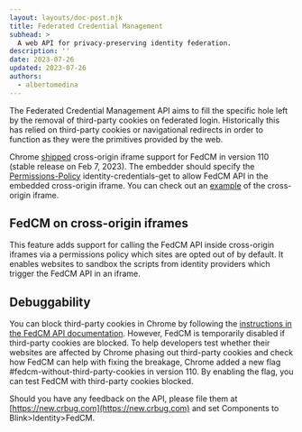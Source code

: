 ```yaml
---
layout: layouts/doc-post.njk
title: Federated Credential Management
subhead: >
  A web API for privacy-preserving identity federation.
description: ''
date: 2023-07-26
updated: 2023-07-26
authors:
  - albertomedina
---
```


The Federated Credential Management API aims to fill the specific hole left by the removal of third-party cookies on federated login. Historically this has relied on third-party cookies or navigational redirects in order to function as they were the primitives provided by the web.

Chrome [shipped](https://groups.google.com/a/chromium.org/g/blink-dev/c/IGvFrHYMH7A) cross-origin iframe support for FedCM in version 110 (stable release on Feb 7, 2023). The embedder should specify the [Permissions-Policy](https://github.com/w3c/webappsec-permissions-policy/blob/main/permissions-policy-explainer.md#how-is-a-policy-specified) identity-credentials-get to allow FedCM API in the embedded cross-origin iframe. You can check out an [example](https://fedcm-top-frame.glitch.me/) of the cross-origin iframe.

## FedCM on cross-origin iframes

This feature adds support for calling the FedCM API inside cross-origin iframes via a permissions policy which sites are opted out of by default. It enables websites to sandbox the scripts from identity providers which trigger the FedCM API in an iframe.

## Debuggability

You can block third-party cookies in Chrome by following the [instructions in the FedCM API documentation](/docs/privacy-sandbox/fedcm/#block-third-party-cookies). However, FedCM is temporarily disabled if third-party cookies are blocked. To help developers test whether their websites are affected by Chrome phasing out third-party cookies and check how FedCM can help with fixing the breakage, Chrome added a new flag #fedcm-without-third-party-cookies in version 110. By enabling the flag, you can test FedCM with third-party cookies blocked.

Should you have any feedback on the API, please file them at [https://new.crbug.com](https://new.crbug.com) and set Components to Blink>Identity>FedCM.
